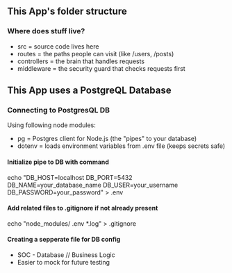 ## This App's folder structure

### Where does stuff live?
* src = source code lives here
* routes = the paths people can visit (like /users, /posts)
* controllers = the brain that handles requests
* middleware = the security guard that checks requests first

## This App uses a PostgreQL Database

### Connecting to PostgresQL DB
Using following node modules:
* pg = Postgres client for Node.js (the "pipes" to your database)
* dotenv = loads environment variables from .env file (keeps secrets safe)

#### Initialize pipe to DB with command
echo "DB_HOST=localhost
DB_PORT=5432
DB_NAME=your_database_name
DB_USER=your_username
DB_PASSWORD=your_password" > .env

#### Add related files to .gitignore if not already present
echo "node_modules/
.env
*.log" > .gitignore

#### Creating a sepperate file for DB config
* SOC - Database // Business Logic
* Easier to mock for future testing


